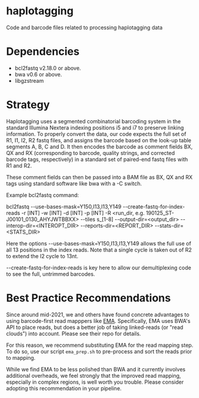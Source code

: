 # haplotagging
Code and barcode files related to processing haplotagging data

# Dependencies
- bcl2fastq v2.18.0 or above.
- bwa v0.6 or above.
- libgzstream 

# Strategy
Haplotagging uses a segmented combinatorial barcoding system in the standard Illumina Nextera indexing positions i5 and i7 to preserve linking information. To properly convert the data, our code expects the full set of R1, I1, I2, R2 fastq files, and assigns the barcode based on the look-up table segments A, B, C and D. It then encodes the barcode as comment fields BX, QX and RX (corresponding to barcode, quality strings, and corrected barcode tags, respectively) in a standard set of paired-end fastq files with R1 and R2. 

These comment fields can then be passed into a BAM file as BX, QX and RX tags using standard software like bwa with a -C switch.

Example bcl2fastq command:

bcl2fastq --use-bases-mask=Y150,I13,I13,Y149 --create-fastq-for-index-reads -r [INT] -w [INT] -d [INT] -p [INT] -R <run_dir, e.g. 190125_ST-J00101_0130_AHYJWTBBXX> --tiles s_[1-8] --output-dir=<output_dir> --interop-dir=<INTEROPT_DIR>  --reports-dir=<REPORT_DIR>  --stats-dir=<STATS_DIR> 

Here the options --use-bases-mask=Y150,I13,I13,Y149 allows the full use of all 13 positions in the index reads. Note that a single cycle is taken out of R2 to extend the I2 cycle to 13nt.

--create-fastq-for-index-reads is key here to allow our demultiplexing code to see the full, untrimmed barcodes.

# Best Practice Recommendations
Since around mid-2021, we and others have found concrete advantages to using barcode-first read mapppers like [EMA](https://github.com/arshajii/ema). Specifically, EMA uses BWA's API to place reads, but does a better job of taking linked-reads (or "read clouds") into account. Please see their repo for details. 

For this reason, we recommend substituting EMA for the read mapping step. To do so, use our script `ema_prep.sh` to pre-process and sort the reads prior to mapping.

While we find EMA to be less polished than BWA and it currently involves additional overheads, we feel strongly that the improved read mapping, especially in complex regions, is well worth you trouble. Please consider adopting this recommendation in your pipeline.
